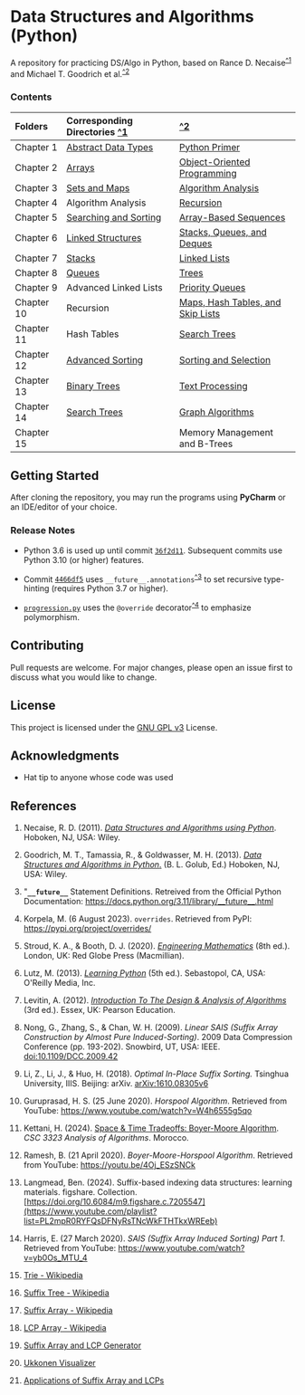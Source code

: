 # Data Structures and Algorithms (Python)

A repository for practicing DS/Algo in Python, based on 
Rance D. Necaise<sup>[^1](#Ran11)</sup> and Michael T. Goodrich et al.<sup>[^2](#Mic13)</sup>   

### Contents

| Folders    | Corresponding Directories            [^1](#Ran11) | [^2](#Mic13)                                            |
|:-----------|:--------------------------------------------------|:--------------------------------------------------------|
| Chapter 1  | [Abstract Data Types](RDNecaise/Chapter1)         | [Python Primer](Goodrich/Chapter1)                      |
| Chapter 2  | [Arrays](RDNecaise/Chapter2)                      | [Object-Oriented Programming](Goodrich/Chapter2)        |
| Chapter 3  | [Sets and Maps](RDNecaise/Chapter3)               | [Algorithm Analysis](Goodrich/Chapter3)                 |
| Chapter 4  | Algorithm Analysis                                | [Recursion](Goodrich/Chapter4)                          |
| Chapter 5  | [Searching and Sorting](RDNecaise/Chapter5)       | [Array-Based Sequences](Goodrich/Chapter5)              |
| Chapter 6  | [Linked Structures](RDNecaise/Chapter6)           | [Stacks, Queues, and Deques](Goodrich/Chapter6)         |
| Chapter 7  | [Stacks](RDNecaise/Chapter7)                      | [Linked Lists](Goodrich/Chapter7)                       |
| Chapter 8  | [Queues](RDNecaise/Chapter8)                      | [Trees](Goodrich/Chapter8)                              |
| Chapter 9  | Advanced Linked Lists                             | [Priority Queues](Goodrich/Chapter9)                    |
| Chapter 10 | Recursion                                         | [Maps, Hash Tables, and Skip Lists](Goodrich/Chapter10) |
| Chapter 11 | Hash Tables                                       | [Search Trees](Goodrich/Chapter11)                      |
| Chapter 12 | [Advanced Sorting](RDNecaise/Chapter12)           | [Sorting and Selection](Goodrich/Chapter12)             |
| Chapter 13 | [Binary Trees](RDNecaise/Chapter13)               | [Text Processing](Goodrich/Chapter13)                   |
| Chapter 14 | [Search Trees](RDNecaise/Chapter14)               | [Graph Algorithms](Goodrich/Chapter14)                  |
| Chapter 15 |                                                   | Memory Management and B-Trees                           |

## Getting Started

After cloning the repository, you may run the programs using **PyCharm** or an IDE/editor of your choice. 

### Release Notes

- Python 3.6 is used up until commit [`36f2d11`](https://github.com/awwalm/DSAlgoPy/commit/36f2d11). 
Subsequent commits use Python 3.10 (or higher) features.

- Commit [`4466df5`](https://github.com/awwalm/DSAlgoPy/commit/4466df5) uses `__future__.annotations`<sup>[^3](#Ofpy3)</sup> 
to set recursive type-hinting (requires Python 3.7 or higher).

- [`progression.py`](Goodrich/Chapter2/progression.py) uses the `@override` decorator<sup>[^4](#Kor23)</sup> to emphasize polymorphism.

## Contributing

Pull requests are welcome. For major changes, please open an issue first to discuss what you would like to change.

## License

This project is licensed under the [GNU GPL v3](https://choosealicense.com/licenses/gpl-3.0/) License.

## Acknowledgments

* Hat tip to anyone whose code was used

## References

1. Necaise, R. D. (2011). <a id="Ran11" href="https://www.amazon.com/Data-Structures-Algorithms-Using-Python/dp/0470618299">
_Data Structures and Algorithms using Python_</a>. Hoboken, NJ, USA: Wiley.

2. Goodrich, M. T., Tamassia, R., & Goldwasser, M. H. (2013). <a id="Mic13" href="https://www.wiley.com/en-us/Data+Structures+and+Algorithms+in+Python-p-9781118290279">
_Data Structures and Algorithms in Python_.</a> (B. L. Golub, Ed.) Hoboken, NJ, USA: Wiley.

3. <span id="Ofpy3">"**`__future__`** Statement Definitions. Retreived from the Official Python Documentation: </span> 
https://docs.python.org/3.11/library/__future__.html

4. <span id="Kor23">Korpela, M. (6 August 2023). `overrides`</span>. Retrieved from PyPI: https://pypi.org/project/overrides/

5. Stroud, K. A., & Booth, D. J. (2020). [_Engineering Mathematics_](
https://www.amazon.com/Engineering-Mathematics-K-Stroud/dp/1352010275) (8th ed.). 
London, UK: Red Globe Press (Macmillian).

6. Lutz, M. (2013). [_Learning Python_](https://www.oreilly.com/library/view/learning-python-5th/9781449355722/) 
(5th ed.). Sebastopol, CA, USA: O'Reilly Media, Inc.

7. Levitin, A. (2012). [_Introduction To The Design & Analysis of Algorithms_](
https://www.amazon.com/Introduction-Design-Analysis-Algorithms-3rd/dp/0132316811) (3rd ed.). 
Essex, UK: Pearson Education.

8. Nong, G., Zhang, S., & Chan, W. H. (2009). _Linear SAIS (Suffix Array Construction by Almost Pure Induced-Sorting)_. 
2009 Data Compression Conference (pp. 193-202). Snowbird, UT, USA: IEEE. 
[doi:10.1109/DCC.2009.42](https://ieeexplore.ieee.org/document/4976463)

9. Li, Z., Li, J., & Huo, H. (2018). _Optimal In-Place Suffix Sorting._ Tsinghua University, IIIS. 
Beijing: arXiv. [arXiv:1610.08305v6](https://arxiv.org/abs/1610.08305)

10. Guruprasad, H. S. (25 June 2020). _Horspool Algorithm_. 
Retrieved from YouTube: https://www.youtube.com/watch?v=W4h6555g5qo

11. Kettani, H. (2024). [Space & Time Tradeoffs: Boyer-Moore Algorithm](
https://www.collegesidekick.com/study-docs/4797428). _CSC 3323 Analysis of Algorithms_. Morocco.

12. Ramesh, B. (21 April 2020). _Boyer-Moore-Horspool Algorithm_.
Retrieved from YouTube: https://youtu.be/4Oj_ESzSNCk

13. Langmead, Ben. (2024). Suffix-based indexing data structures: learning materials. figshare. Collection. 
[https://doi.org/10.6084/m9.figshare.c.7205547](https://www.youtube.com/playlist?list=PL2mpR0RYFQsDFNyRsTNcWkFTHTkxWREeb)

14. Harris, E. (27 March 2020). _SAIS (Suffix Array Induced Sorting) Part 1_.
Retrieved from YouTube: https://www.youtube.com/watch?v=yb0Os_MTU_4

15. [Trie - Wikipedia](https://en.wikipedia.org/wiki/Trie)

16. [Suffix Tree - Wikipedia](https://en.wikipedia.org/wiki/Suffix_tree)

17. [Suffix Array - Wikipedia](https://en.wikipedia.org/wiki/Suffix_array)

18. [LCP Array - Wikipedia](https://en.wikipedia.org/wiki/LCP_array)

19. [Suffix Array and LCP Generator](https://visualgo.net/en/suffixarray)

20. [Ukkonen Visualizer](http://brenden.github.io/ukkonen-animation/)

21. [Applications of Suffix Array and LCPs](https://mediathek.hhu.de/watch/b4d092e2-06ba-4786-abe4-7ffc614b2244#)
